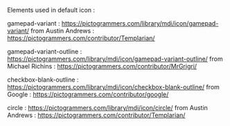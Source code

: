 Elements used in default icon :

gamepad-variant : https://pictogrammers.com/library/mdi/icon/gamepad-variant/
from Austin Andrews : https://pictogrammers.com/contributor/Templarian/

gamepad-variant-outline : https://pictogrammers.com/library/mdi/icon/gamepad-variant-outline/
from Michael Richins : https://pictogrammers.com/contributor/MrGrigri/

checkbox-blank-outline : https://pictogrammers.com/library/mdi/icon/checkbox-blank-outline/
from Google : https://pictogrammers.com/contributor/google/

circle : https://pictogrammers.com/library/mdi/icon/circle/
from Austin Andrews : https://pictogrammers.com/contributor/Templarian/
